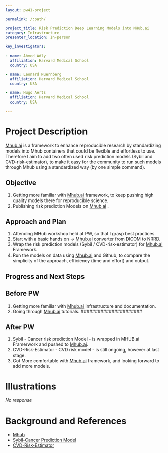 ```yaml
---
layout: pw41-project

permalink: /:path/

project_title: Risk Prediction Deep Learning Models into MHub.ai
category: Infrastructure
presenter_location: In-person

key_investigators:

- name: Ahmed Adly
  affiliation: Harvard Medical School
  country: USA

- name: Leonard Nuernberg
  affiliation: Harvard Medical School
  country: USA

- name: Hugo Aerts
  affiliation: Harvard Medical School
  country: USA

---
```


# Project Description

<!-- Add a short paragraph describing the project. -->


[Mhub.ai](https://mhub.ai/)  is a framework to enhance reproducible research by standardizing models into Mhub containers that could be flexible and effortless to use. 
Therefore I aim to add two often used risk prediction models (Sybil and CVD-risk-estimator), to make it easy for the community to run such models through Mhub using a standardized way (by one simple command).



## Objective

<!-- Describe here WHAT you would like to achieve (what you will have as end result). -->


1.  Getting more familiar with [Mhub.ai](https://mhub.ai/)  framework, to keep pushing high quality models there for reproducible science.
2.  Publishing risk prediction Models on [Mhub.ai](https://mhub.ai/) .



## Approach and Plan

<!-- Describe here HOW you would like to achieve the objectives stated above. -->


1.  Attending MHub workshop held at PW, so that I grasp best practices.
2.  Start with a basic hands on -> [Mhub.ai](https://mhub.ai/)  converter from DICOM to NRRD.
3.  Wrap the risk prediction models (Sybil / CVD-risk-estimator) for [Mhub.ai](https://mhub.ai/)  Framework.
4.  Run the models on data using [Mhub.ai](https://mhub.ai/)  and Github, to compare the simplicity of the approach, efficiency (time and effort) and output.  



## Progress and Next Steps

<!-- Update this section as you make progress, describing of what you have ACTUALLY DONE.
     If there are specific steps that you could not complete then you can describe them here, too. -->

## Before PW
1.  Getting more familiar with [Mhub.ai](https://mhub.ai/) infrastructure and documentation.
2.  Going through [Mhub.ai](https://mhub.ai/) tutorials.
######################
## After PW
1. Sybil - Cancer risk prediction Model - is wrapped in MHUB.ai Framerwork and pushed to [Mhub.ai](https://mhub.ai/).
2. CVD-Risk-Estimator - CVD risk model - is still ongoing, however at last stage.
3. Got More comfortable with [Mhub.ai](https://mhub.ai/) framework, and looking forward to add more models.


# Illustrations

<!-- Add pictures and links to videos that demonstrate what has been accomplished. -->


_No response_



# Background and References

<!-- If you developed any software, include link to the source code repository.
     If possible, also add links to sample data, and to any relevant publications. -->


- [Mhub](https://mhub.ai/) 
- [Sybil-Cancer Prediction Model](https://github.com/reginabarzilaygroup/Sybil/tree/main)
- [CVD-Risk-Estimator](https://github.com/DIAL-RPI/CVD-Risk-Estimator/tree/master?tab=readme-ov-file)


